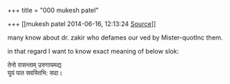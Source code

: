 +++
title = "000 mukesh patel"

+++
[[mukesh patel	2014-06-16, 12:13:24 [Source](https://groups.google.com/g/samskrita/c/y7TA6Vkke6M)]]



many know about dr. zakir who defames our ved by Mister-quotInc them.  
  
in that regard I want to know exact meaning of below slok:  
  
तेनो रासन्ताम् उरुगायमद्य  
यूयं पात सवस्तिभि: सदा।

